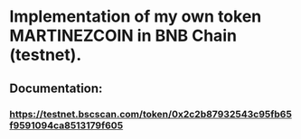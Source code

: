 # Implementation of my own token MARTINEZCOIN in BNB Chain (testnet).

## Documentation:

### https://testnet.bscscan.com/token/0x2c2b87932543c95fb65f9591094ca8513179f605
